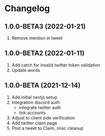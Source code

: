 # Changelog

## 1.0.0-BETA3 (2022-01-21)

1. Remove mention in tweet

## 1.0.0-BETA2 (2022-01-11)

1. Add catch for invalid twitter token validation
2. Update words

## 1.0.0-BETA (2021-12-14)

1. Add initial nextjs setup
2. Integration discord auth
   - integrate twitter auth
   - link accounts
3. Adjust to client side verification
4. Add twitter claim page
5. Post a tweet to Claim, misc cleanup